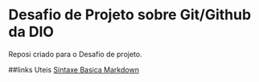# Desafio de Projeto sobre Git/Github da DIO
Reposi  criado para o Desafio de projeto.

##links Uteis
[Sintaxe Basica Markdown](http://www.markdownguide.org/basic-syntax/)
